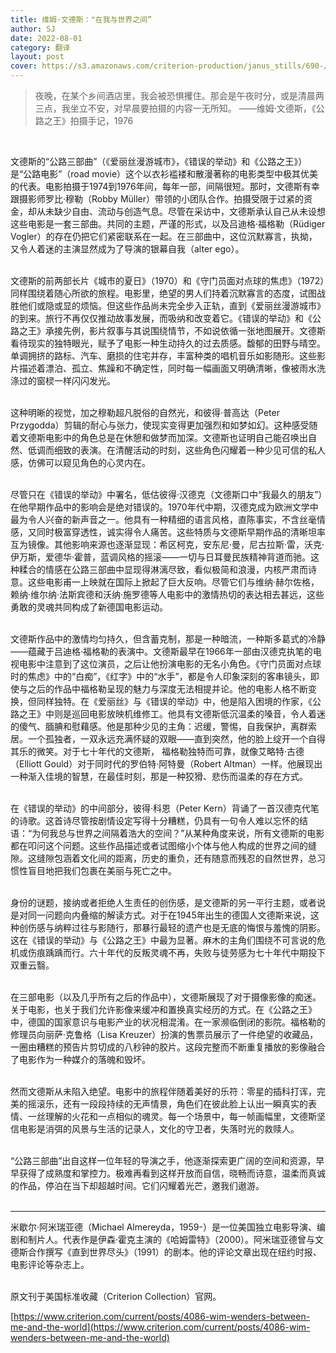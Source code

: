 ```yaml
---
title: 维姆·文德斯："在我与世界之间”
author: SJ
date: 2022-08-01
category: 翻译
layout: post
cover: https://s3.amazonaws.com/criterion-production/janus_stills/690-/28762id_051_w1600.jpg
---
```


> 夜晚，在某个乡间酒店里，我会被恐惧攫住。那会是午夜时分，或是清晨两三点，我坐立不安，对早晨要拍摄的内容一无所知。
——维姆·文德斯，《公路之王》拍摄手记，1976

<br>

文德斯的“公路三部曲”（《爱丽丝漫游城市》，《错误的举动》和《公路之王》）是“公路电影”（road movie）这个以衣衫褴褛和散漫著称的电影类型中极其优美的代表。电影拍摄于1974到1976年间，每年一部，间隔很短。那时，文德斯有幸跟摄影师罗比·穆勒（Robby Müller）带领的小团队合作。拍摄受限于过紧的资金，却从未缺少自由、流动与创造气息。尽管在采访中，文德斯承认自己从未设想这些电影是一套三部曲。共同的主题，严谨的形式，以及吕迪格·福格勒（Rüdiger Vogler）的存在仍把它们紧密联系在一起。在三部曲中，这位沉默寡言，执拗，又令人着迷的主演显然成为了导演的银幕自我（alter ego）。<br><br>

文德斯的前两部长片《城市的夏日》（1970）和《守门员面对点球的焦虑》（1972）同样围绕着随心所欲的旅程。电影里，绝望的男人们持着沉默寡言的态度，试图战胜他们或隐或显的烦恼。但这些作品尚未完全步入正轨，直到《爱丽丝漫游城市》的到来。旅行不再仅仅推动故事发展，而吸纳和改变着它。《错误的举动》和《公路之王》承接先例，影片叙事与其说围绕情节，不如说依循一张地图展开。文德斯看待现实的独特眼光，赋予了电影一种生动持久的过去质感。馥郁的田野与晴空。单调拥挤的路标、汽车、磨损的住宅并存，丰富种类的唱机音乐如影随形。这些影片描述着漂泊、孤立、焦躁和不确定性，同时每一幅画面又明确清晰，像被雨水洗涤过的窗棂一样闪闪发光。 <br><br>

这种明晰的视觉，加之穆勒超凡脱俗的自然光，和彼得·普高达（Peter Przygodda）剪辑的耐心与张力，使现实变得更加强烈和如梦如幻。这种感受随着文德斯电影中的角色总是在休憩和做梦而加深。文德斯也证明自己能召唤出自然、低调而细致的表演。在清醒活动的时刻，这些角色闪耀着一种少见可信的私人感，仿佛可以窥见角色的心灵内在。  <br><br>

尽管只在《错误的举动》中署名，低估彼得·汉德克（文德斯口中“我最久的朋友”）在他早期作品中的影响会是绝对错误的。1970年代中期，汉德克成为欧洲文学中最为令人兴奋的新声音之一。他具有一种精细的语言风格，直陈事实，不含丝毫情感，又同时极富穿透性，诚实得令人痛苦。这些特质与文德斯早期作品的清晰坦率互为镜像。其他影响来源也逐渐显现：希区柯克，安东尼·曼，尼古拉斯·雷，沃克·伊万斯，爱德华·霍普，蓝调风格的摇滚——一切与日耳曼民族精神背道而驰。这种糅合的情感在公路三部曲中显现得淋漓尽致，看似极简和浪漫，内核严肃而诗意。这些电影甫一上映就在国际上掀起了巨大反响。尽管它们与维纳·赫尔佐格，赖纳·维尔纳·法斯宾德和沃纳·施罗德等人电影中的激情热切的表达相去甚远，这些勇敢的灵魂共同构成了新德国电影运动。<br><br>

文德斯作品中的激情均匀持久，但含蓄克制，那是一种暗流，一种斯多葛式的冷静——蕴藏于吕迪格·福格勒的表演中。文德斯最早在1966年一部由汉德克执笔的电视电影中注意到了这位演员，之后让他扮演电影的无名小角色。《守门员面对点球时的焦虑》中的“白痴”，《红字》中的“水手”，都是令人印象深刻的客串镜头，即使与之后的作品中福格勒呈现的魅力与深度无法相提并论。他的电影人格不断变换，但同样独特。在《爱丽丝》与《错误的举动》中，他是陷入困境的作家，《公路之王》中则是巡回电影放映机维修工。他具有文德斯低沉温柔的嗓音，令人着迷的傻气、腼腆和慰藉感。他是那种少见的主角：迟缓，警惕，自我保护，离群索居。一个孤独者，一双永远充满怀疑的双眼——直到突然，他的脸上绽开一个自得其乐的微笑。对于七十年代的文德斯， 福格勒独特而可靠，就像艾略特·古德（Elliott Gould）对于同时代的罗伯特·阿特曼（Robert Altman）一样。他展现出一种渐入佳境的智慧，在最佳时刻，那是一种狡猾、悲伤而温柔的存在方式。<br><br>

在《错误的举动》的中间部分，彼得·科恩（Peter Kern）背诵了一首汉德克代笔的诗歌。这首诗尽管按剧情设定写得十分糟糕，仍具有一句令人难以忘怀的结语：“为何我总与世界之间隔着浩大的空间？”从某种角度来说，所有文德斯的电影都在叩问这个问题。这些作品描述或者试图缩小个体与他人构成的世界之间的缝隙。这缝隙包涵着文化间的距离，历史的重负，还有随意而残忍的自然世界，总习惯性盲目地把我们包裹在美丽与死亡之中。<br><br>

身份的谜题，接纳或者拒绝人生责任的创伤感，是文德斯的另一平行主题，或者说是对同一问题向内叠缩的解读方式。对于在1945年出生的德国人文德斯来说，这种创伤感与纳粹过往与影随行，那暴行最轻的遗产也是无底的悔恨与羞愧的阴影。这在《错误的举动》与《公路之王》中最为显著。麻木的主角们围绕不可言说的危机或伤痕踽踽而行。六十年代的反叛灵魂不再，失败与徒劳感为七十年代中期投下双重云翳。 <br><br>

在三部电影（以及几乎所有之后的作品中），文德斯展现了对于摄像影像的痴迷。关于电影，也关于我们允许影像来缓冲和置换真实经历的方式。在《公路之王》中，德国的国家意识与电影产业的状况相混淆。在一家濒临倒闭的影院。福格勒的修理员向丽萨·克鲁格（Lisa Kreuzer）扮演的售票员展示了一件绝望的收藏品，一圈由糟糕的预告片剪切成的八秒钟的胶片。这段完整而不断重复播放的影像融合了电影作为一种媒介的落魄和毁坏。<br><br>

然而文德斯从未陷入绝望。电影中的旅程伴随着美好的乐符：零星的插科打诨，完美的摇滚乐，还有一段段持续的无声情景，角色们在彼此脸上认出一瞬真实的表情、一丝理解的火花和一点相似的魂灵。每一个场景中，每一帧画幅里，文德斯坚信电影是消弭的风景与生活的记录人，文化的守卫者，失落时光的救赎人。<br><br>


  “公路三部曲”出自这样一位年轻的导演之手，他逐渐探索更广阔的空间和资源，早早获得了成熟度和掌控力。极难再看到这样开放而自信，晓畅而诗意，温柔而真诚的作品，停泊在当下却超越时间。它们闪耀着光芒，邀我们遨游。<br><br>

---

米歇尔·阿米瑞亚德（Michael Almereyda，1959-）是一位美国独立电影导演、编剧和制片人。代表作是伊森·霍克主演的《哈姆雷特》（2000）。阿米瑞亚德曾与文德斯合作撰写《直到世界尽头》（1991）的剧本。他的评论文章出现在纽约时报、电影评论等杂志上。 <br><br> 

原文刊于美国标准收藏（Criterion Collection）官网。

[https://www.criterion.com/current/posts/4086-wim-wenders-between-me-and-the-world](https://www.criterion.com/current/posts/4086-wim-wenders-between-me-and-the-world) 